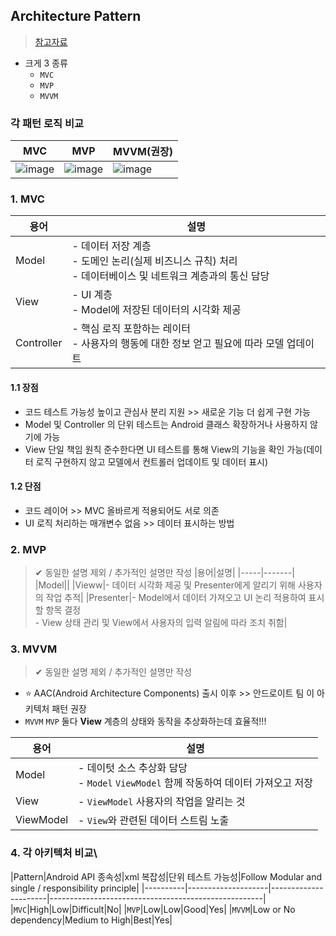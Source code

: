 ## Architecture Pattern
> [참고자료](https://www.geeksforgeeks.org/android-architecture-patterns/)
- 크게 3 종류
  - `MVC`
  - `MVP`
  - `MVVM`

### 각 패턴 로직 비교
|MVC|MVP|MVVM(권장)|
|-----|-----|----|
|![image](https://user-images.githubusercontent.com/61215550/180101184-af12881c-33f1-4c4d-9454-7c4593754f20.png)|![image](https://user-images.githubusercontent.com/61215550/180101877-cb397357-af02-4bc5-bf31-b8b339bc2ed2.png)|![image](https://user-images.githubusercontent.com/61215550/180111023-3259a365-b903-42a5-8ce2-335b8523e21b.png)|

### 1. MVC
|용어|설명|
|-----|---------|
|Model|- 데이터 저장 계층<br>- 도메인 논리(실제 비즈니스 규칙) 처리<br>- 데이터베이스 및 네트워크 계층과의 통신 담당|
|View|- UI 계층<br>- Model에 저장된 데이터의 시각화 제공|
|Controller|- 핵심 로직 포함하는 레이터<br>- 사용자의 행동에 대한 정보 얻고 필요에 따라 모델 업데이트|

#### 1.1 장점
- 코드 테스트 가능성 높이고 관심사 분리 지원 >> 새로운 기능 더 쉽게 구현 가능
- Model 및 Controller 의 단위 테스트는 Android 클래스 확장하거나 사용하지 않기에 가능
- View 단일 책임 원칙 준수한다면 UI 테스트를 통해 View의 기능을 확인 가능(데이터 로직 구현하지 않고 모델에서 컨트롤러 업데이트 및 데이터 표시)

#### 1.2 단점
- 코드 레이어 >> MVC 올바르게 적용되어도 서로 의존
- UI 로직 처리하는 매개변수 없음 >> 데이터 표시하는 방법 

### 2. MVP
> ✔ 동일한 설명 제외 / 추가적인 설명만 작성
|용어|설명|
|-----|-------|
|Model||
|Vieww|- 데이터 시각화 제공 및 Presenter에게 알리기 위해 사용자의 작업 추적|
|Presenter|- Model에서 데이터 가져오고 UI 논리 적용하여 표시할 항목 결정<br>- View 상태 관리 및 View에서 사용자의 입력 알림에 따라 조치 취함|

### 3. MVVM
> ✔ 동일한 설명 제외 / 추가적인 설명만 작성
- ⭐ AAC(Android Architecture Components) 출시 이후 >> 안드로이트 팀 이 아키텍처 패턴 권장
- `MVVM` `MVP` 둘다 __View__ 계층의 상태와 동작을 추상화하는데 효율적!!!

|용어|설명|
|-----|-------|
|Model|- 데이텃 소스 추상화 담당<br>- `Model` `ViewModel` 함께 작동하여 데이터 가져오고 저장|
|View|- `ViewModel` 사용자의 작업을 알리는 것|
|ViewModel|- `View`와 관련된 데이터 스트림 노출|

### 4. 각 아키텍처 비교\
|Pattern|Android API 종속성|xml 복잡성|단위 테스트 가능성|Follow Modular and single / responsibility principle|
|----------|--------------------|----------------------|-----------------------------------------------------|
|`MVC`|High|Low|Difficult|No|
|`MVP`|Low|Low|Good|Yes|
|`MVVM`|Low or No dependency|Medium to High|Best|Yes|
